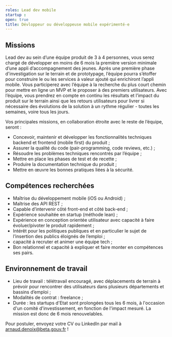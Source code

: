 ```yaml
---
roles: Lead dev mobile
startup : 
open: true
title: Dévloppeur ou développeuse mobile expérimenté-e
---
```


## Missions 
Lead dev au sein d’une équipe produit de 3 à 4 personnes, vous serez chargé de développer en moins de 6 mois la première version minimale d’une appli d’accompagnement des jeunes.
Après une première phase d'investigation sur le terrain et de prototypage, l’équipe pourra s’étoffer pour construire le ou les services à valeur ajouté qui enrichiront l’appli mobile. Vous participerez avec l’équipe à la recherche du plus court chemin pour mettre en ligne un MVP et le proposer à des premiers utilisateurs.
Avec l’équipe, vous prendrez en compte en continu les résultats et l’impact du produit sur le terrain ainsi que les retours utilisateurs pour livrer si nécessaire des évolutions de la solution à un rythme régulier - toutes les semaines, voire tous les jours.

Vos principales missions, en collaboration étroite avec le reste de l’équipe, seront :
* Concevoir, maintenir et développer les fonctionnalités techniques backend et frontend (mobile first) du produit ;
* Assurer la qualité du code (pair-programming, code reviews, etc.) ;
* Résoudre les problèmes techniques rencontrés par l’équipe ;
* Mettre en place les phases de test et de recette ;
* Produire la documentation technique du produit ;
* Mettre en œuvre les bonnes pratiques liées à la sécurité. 


## Compétences recherchées     
* Maîtrise du développement mobile (iOS ou Android) ;
* Maîtrise des API REST ;
* Capable d’intervenir côté front-end et côté back-end ;
* Expérience souhaitée en startup (méthode lean) ;
* Expérience en conception orientée utilisateur avec capacité à faire évoluer/pivoter le produit rapidement ; 
* Intérêt pour les politiques publiques et en particulier le sujet de l’insertion des publics éloignés de l’emploi ;
* capacité à recruter et animer une équipe tech ;
* Bon relationnel et capacité à expliquer et faire monter en compétences ses pairs. 


## Environnement de travail   
- Lieu de travail : télétravail encouragé, avec déplacements de terrain à prévoir pour rencontrer des utilisateurs dans plusieurs départements et bassins d’emploi ;
- Modalités de contrat : freelance ;
- Durée : les startups d'Etat sont prolongées tous les 6 mois, à l'occasion d'un comité d'investissement, en fonction de l'impact mesuré. La mission est donc de 6 mois renouvelables.     

Pour postuler, envoyez votre CV ou LinkedIn par mail à arnaud.denoix@beta.gouv.fr ! 

